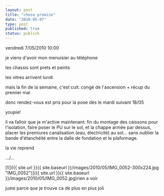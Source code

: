 ```yaml
---
layout: post
title: "chose promise"
date: "2010-05-07"
type: post
published: true
status: publish
---
```


vendredi 7/05/2010 10:00

je viens d'avoir mon menuisier au téléphone

les chassis sont prets et peints

les vitres arrivent lundi

mais la fin de la semaine, c'est cuit: congé de l'ascension + récup du premier mai

donc rendez-vous est pris pour la pose dès le mardi suivant 18/05

youpie!

il va falloir que je m'active maintenant: fin du montage des caissons pour l'isolation, faire poser le PU sur le sol, et la chappe armée par dessus, placer les premiures canalisation (eau, électricité) au sol... sans oublier la bande d'étanchéité entre la dalle de fondation et le plafonnage.

la vie reprend

.../...

[![]({{ site.url }}{{ site.baseurl }}/images/2010/05/IMG_0052-300x224.jpg "IMG_0052")]({{ site.url }}{{ site.baseurl }}/images/2010/05/IMG_0052.jpg)rien a voir

juste parce que je trouve ca de plus en plus joli
